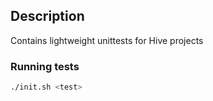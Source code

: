 ## Description
Contains lightweight unittests for Hive projects

### Running tests
```bash
./init.sh <test>




